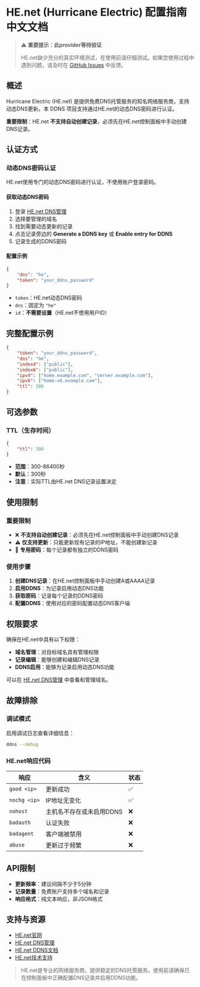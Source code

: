 # HE.net (Hurricane Electric) 配置指南 中文文档

> ⚠️ **重要提示：此provider等待验证**
>
> HE.net缺少充分的真实环境测试，在使用前请仔细测试。如果您使用过程中遇到问题，请及时在 [GitHub Issues](https://github.com/NewFuture/DDNS/issues) 中反馈。

## 概述

Hurricane Electric (HE.net) 是提供免费DNS托管服务的知名网络服务商，支持动态DNS更新。本 DDNS 项目支持通过HE.net的动态DNS密码进行认证。

**重要限制**：HE.net **不支持自动创建记录**，必须先在HE.net控制面板中手动创建DNS记录。

## 认证方式

### 动态DNS密码认证

HE.net使用专门的动态DNS密码进行认证，不使用账户登录密码。

#### 获取动态DNS密码

1. 登录 [HE.net DNS管理](https://dns.he.net/)
2. 选择要管理的域名
3. 找到需要动态更新的记录
4. 点击记录旁边的 **Generate a DDNS key** 或 **Enable entry for DDNS**
5. 记录生成的DDNS密码

#### 配置示例

```json
{
    "dns": "he",
    "token": "your_ddns_password"
}
```

- `token`：HE.net动态DNS密码
- `dns`：固定为 `"he"`
- `id`：**不需要设置**（HE.net不使用用户ID）

## 完整配置示例

```json
{
    "token": "your_ddns_password",
    "dns": "he",
    "index4": ["public"],
    "index6": ["public"],
    "ipv4": ["home.example.com", "server.example.com"],
    "ipv6": ["home-v6.example.com"],
    "ttl": 300
}
```

## 可选参数

### TTL（生存时间）

```json
{
    "ttl": 300
}
```

- **范围**：300-86400秒
- **默认**：300秒
- **注意**：实际TTL由HE.net DNS记录设置决定

## 使用限制

### 重要限制

- ❌ **不支持自动创建记录**：必须先在HE.net控制面板中手动创建DNS记录
- ⚠️ **仅支持更新**：只能更新现有记录的IP地址，不能创建新记录
- 🔑 **专用密码**：每个记录都有独立的DDNS密码

### 使用步骤

1. **创建DNS记录**：在HE.net控制面板中手动创建A或AAAA记录
2. **启用DDNS**：为记录启用动态DNS功能
3. **获取密码**：记录每个记录的DDNS密码
4. **配置DDNS**：使用对应的密码配置动态DNS客户端

## 权限要求

确保在HE.net中具有以下权限：

- **域名管理**：对目标域名具有管理权限
- **记录编辑**：能够创建和编辑DNS记录
- **DDNS启用**：能够为记录启用动态DNS功能

可以在 [HE.net DNS管理](https://dns.he.net/) 中查看和管理域名。

## 故障排除

### 调试模式

启用调试日志查看详细信息：

```sh
ddns --debug
```

### HE.net响应代码

| 响应 | 含义 | 状态 |
|------|------|------|
| `good <ip>` | 更新成功 | ✅ |
| `nochg <ip>` | IP地址无变化 | ✅ |
| `nohost` | 主机名不存在或未启用DDNS | ❌ |
| `badauth` | 认证失败 | ❌ |
| `badagent` | 客户端被禁用 | ❌ |
| `abuse` | 更新过于频繁 | ❌ |

## API限制

- **更新频率**：建议间隔不少于5分钟
- **记录数量**：免费账户支持多个域名和记录
- **响应格式**：纯文本响应，非JSON格式

## 支持与资源

- [HE.net官网](https://he.net/)
- [HE.net DNS管理](https://dns.he.net/)
- [HE.net DDNS文档](https://dns.he.net/docs.html)
- [HE.net技术支持](https://he.net/contact.html)

> HE.net是专业的网络服务商，提供稳定的DNS托管服务。使用前请确保已在控制面板中正确配置DNS记录并启用DDNS功能。
